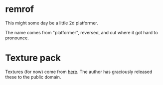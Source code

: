 # remrof

This might some day be a little 2d platformer.

The name comes from "platformer", reversed, and cut where it got hard to
pronounce.

# Texture pack

Textures (for now) come from
[here](https://pixelfrog-assets.itch.io/pixel-adventure-1). The author has
graciously released these to the public domain.

